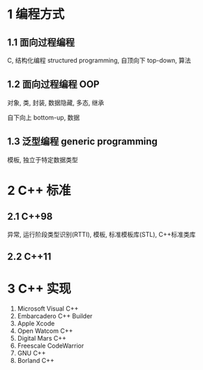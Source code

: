 # 1 编程方式

## 1.1 面向过程编程

C, 结构化编程 structured programming, 自顶向下 top-down, 算法

## 1.2 面向过程编程 OOP

对象, 类, 封装, 数据隐藏, 多态, 继承

自下向上 bottom-up, 数据

## 1.3 泛型编程 generic programming

模板, 独立于特定数据类型

# 2 C++ 标准

## 2.1 C++98

异常, 运行阶段类型识别(RTTI), 模板, 标准模板库(STL), C++标准类库

## 2.2 C++11


# 3 C++ 实现

1. Microsoft Visual C++
2. Embarcadero C++ Builder
3. Apple Xcode
4. Open Watcom C++
5. Digital Mars C++
6. Freescale CodeWarrior
7. GNU C++
8. Borland C++